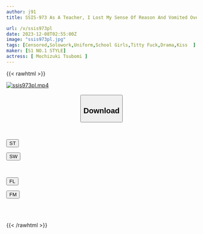 ```yaml
---
author: j91
title: SSIS-973 As A Teacher, I Lost My Sense Of Reason And Vomited Over And Over Again At The Well-developed Breasts Hidden Under The Uniform Of A Petite And Delicate Female Student. Mochizuki Bud

url: /v/ssis973pl
date: 2023-12-08T02:55:00Z
image: "ssis973pl.jpg"
tags: [Censored,Solowork,Uniform,School Girls,Titty Fuck,Drama,Kiss	 ]
maker: [S1 NO.1 STYLE]
actress: [ Mochizuki Tsubomi ]
---
```



{{< rawhtml >}}

<div class="video" data-videoid="0pmB27ZXv4UZaa">
    <a href="javascript:;">
        <img src="/v/ssis973pl/ssis973pl.jpg" width="WIDTH" height="HEIGHT" alt="ssis973pl.mp4" loading="lazy">
    </a>
</div>

<script type="text/javascript" src="https://j91.asia/asset/on-demand-st.js"></script>

<br>
  <link rel="stylesheet" href="https://j91.asia/asset/bs5.css">
  
  <center>
  <button class="btn btn-primary" type="button" data-bs-toggle="collapse" data-bs-target=".multi-collapse" aria-expanded="false" aria-controls="multiCollapseExample1 multiCollapseExample2"><h2>Download</h2></button></center>
</p>
<div class="row">
  <div class="col">
    <div class="collapse multi-collapse" id="multiCollapseExample1">
      <div class="card card-body">
	      	      <br>
<div class="buttons">  
<p><a href="https://streamtape.to/v/0pmB27ZXv4UZaa" target="_blank"><button class="btn-hover color-3"><i class="fa fa-download"></i> ST</button></a></p>
<p><a href="https://flaswish.com/803fb5rf0d77" target="_blank"><button class="btn-hover color-2"><i class="fa fa-download"></i> SW</button></a></p></div>
    </div>
  </div>
</div>
  <div class="col">
    <div class="collapse multi-collapse" id="multiCollapseExample2">
      <div class="card card-body">
	      <br>
<div class="buttons">
<p><a href="javascript:;" target="_blank"><button class="btn-hover color-9"><i class="fa fa-download"></i> FL</button></a></p>
<p><a href="javascript:;" target="_blank"><button class="btn-hover color-8"><i class="fa fa-download"></i> FM</button></a></p></div>
<br><br>
      </div>
    </div>
  </div>
</div>

{{< /rawhtml >}}
